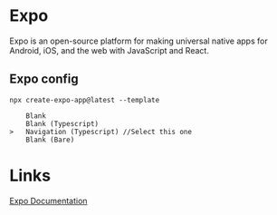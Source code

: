# Expo

Expo is an open-source platform for making universal native apps for Android, iOS, and the web with JavaScript and React.


## Expo config

```
npx create-expo-app@latest --template

    Blank
    Blank (Typescript)
>   Navigation (Typescript) //Select this one
    Blank (Bare)
```

# Links

[Expo Documentation](https://docs.expo.dev/)